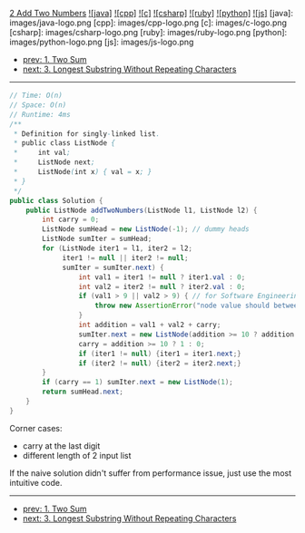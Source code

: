 [2 Add Two Numbers](https://leetcode.com/problems/add-two-numbers/)
[![java]](https://github.com/leetcode-study-group/leetcode-java-solutions/blob/master/002-add-two-numbers.md)
[![cpp]](https://github.com/leetcode-study-group/leetcode-cpp-solutions/blob/master/002-add-two-numbers.md)
[![c]](https://github.com/leetcode-study-group/leetcode-c-solutions/blob/master/002-add-two-numbers.md)
[![csharp]](https://github.com/leetcode-study-group/leetcode-csharp-solutions/blob/master/002-add-two-numbers.md)
[![ruby]](https://github.com/leetcode-study-group/leetcode-ruby-solutions/blob/master/002-add-two-numbers.md)
[![python]](https://github.com/leetcode-study-group/leetcode-python-solutions/blob/master/002-add-two-numbers.md)
[![js]](https://github.com/leetcode-study-group/leetcode-js-solutions/blob/master/002-add-two-numbers.md)
[java]: images/java-logo.png
[cpp]: images/cpp-logo.png
[c]: images/c-logo.png
[csharp]: images/csharp-logo.png
[ruby]: images/ruby-logo.png
[python]: images/python-logo.png
[js]: images/js-logo.png

- [prev: 1. Two Sum](001-two-sum.md)
- [next: 3. Longest Substring Without Repeating Characters](003-longest-substring-without-repeating-characters.md)

---

```java
// Time: O(n)
// Space: O(n)
// Runtime: 4ms
/**
 * Definition for singly-linked list.
 * public class ListNode {
 *     int val;
 *     ListNode next;
 *     ListNode(int x) { val = x; }
 * }
 */
public class Solution {
    public ListNode addTwoNumbers(ListNode l1, ListNode l2) {
        int carry = 0;
        ListNode sumHead = new ListNode(-1); // dummy heads
        ListNode sumIter = sumHead;
        for (ListNode iter1 = l1, iter2 = l2;
             iter1 != null || iter2 != null;
             sumIter = sumIter.next) {
                 int val1 = iter1 != null ? iter1.val : 0;
                 int val2 = iter2 != null ? iter2.val : 0;
                 if (val1 > 9 || val2 > 9) { // for Software Engineering needs, not for the question
                     throw new AssertionError("node value should between 0 and 9");
                 }
                 int addition = val1 + val2 + carry;
                 sumIter.next = new ListNode(addition >= 10 ? addition - 10 : addition);
                 carry = addition >= 10 ? 1 : 0;
                 if (iter1 != null) {iter1 = iter1.next;}
                 if (iter2 != null) {iter2 = iter2.next;}
        }
        if (carry == 1) sumIter.next = new ListNode(1);
        return sumHead.next;
    }
}
```
Corner cases:
- carry at the last digit
- different length of 2 input list

If the naive solution didn't suffer from performance issue, just use the most intuitive code.

---

- [prev: 1. Two Sum](001-two-sum.md)
- [next: 3. Longest Substring Without Repeating Characters](003-longest-substring-without-repeating-characters.md)
